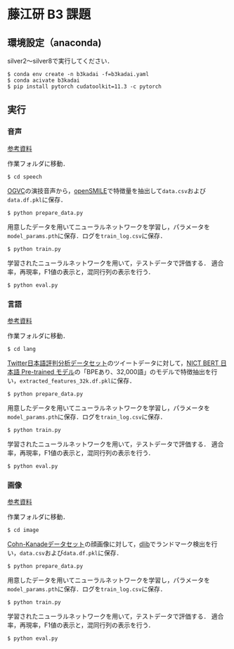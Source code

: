 # 藤江研 B3 課題

## 環境設定（anaconda)

silver2～silver8で実行してください．

```
$ conda env create -n b3kadai -f=b3kadai.yaml
$ conda acivate b3kadai
$ pip install pytorch cudatoolkit=11.3 -c pytorch
```

## 実行

### 音声

[参考資料](https://docs.google.com/document/d/1FCUTbIILlcthU7VeDnKPg1t6RL87BxZUEAnUrZnj5Pc/edit?usp=sharing)

作業フォルダに移動．

```
$ cd speech
```

[OGVC](http://research.nii.ac.jp/src/OGVC.html)の演技音声から，[openSMILE](https://audeering.github.io/opensmile-python/)で特徴量を抽出して```data.csv```および```data.df.pkl```に保存．

```
$ python prepare_data.py
```

用意したデータを用いてニューラルネットワークを学習し，パラメータを```model_params.pth```に保存．ログを```train_log.csv```に保存．

```
$ python train.py
```

学習されたニューラルネットワークを用いて，テストデータで評価する．
適合率，再現率，F1値の表示と，混同行列の表示を行う．

```
$ python eval.py
```

### 言語

[参考資料](https://docs.google.com/document/d/1QfsIuCT8P03wCcLlRonOhhHxy8hKkRxwHBw4m0zcb6s/edit?usp=sharing)

作業フォルダに移動．

```
$ cd lang
```

[Twitter日本語評判分析データセット](http://www.db.info.gifu-u.ac.jp/sentiment_analysis/)のツイートデータに対して，[NICT BERT 日本語 Pre-trained モデル](https://alaginrc.nict.go.jp/nict-bert/index.html)の「BPEあり、32,000語」のモデルで特徴抽出を行い，```extracted_features_32k.df.pkl```に保存．

```
$ python prepare_data.py
```

用意したデータを用いてニューラルネットワークを学習し，パラメータを```model_params.pth```に保存．ログを```train_log.csv```に保存．

```
$ python train.py
```

学習されたニューラルネットワークを用いて，テストデータで評価する．
適合率，再現率，F1値の表示と，混同行列の表示を行う．

```
$ python eval.py
```

### 画像

[参考資料](https://docs.google.com/document/d/1UMtkyr-D404xT4n1bG0V74JCoSAMk8IxQZddSe6U1zs/edit?usp=sharing)

作業フォルダに移動．

```
$ cd image
```

[Cohn-Kanadeデータセット](https://paperswithcode.com/dataset/ck)の顔画像に対して，[dlib](http://dlib.net/)でランドマーク検出を行い，```data.csv```および```data.df.pkl```に保存．

```
$ python prepare_data.py
```

用意したデータを用いてニューラルネットワークを学習し，パラメータを```model_params.pth```に保存．ログを```train_log.csv```に保存．

```
$ python train.py
```

学習されたニューラルネットワークを用いて，テストデータで評価する．
適合率，再現率，F1値の表示と，混同行列の表示を行う．

```
$ python eval.py
```






